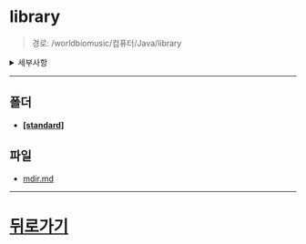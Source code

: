 # library
> 경로: /worldbiomusic/컴퓨터/Java/library
<details>
<summary>세부사항</summary>

- 폴더: 1
- 파일: 1
</details>

---


## 폴더
- **[[standard]](./standard/mdir.md)**

## 파일
- [mdir.md](./mdir.md)
---
# [뒤로가기](../mdir.md)
